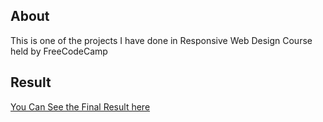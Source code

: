 ## About
This is one of the projects I have done in Responsive Web 
Design Course held by FreeCodeCamp


## Result
[You Can See the Final Result here](https://codepen.io/Brusoooo/pen/jOGgWPX)